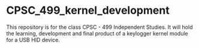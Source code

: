 # CPSC_499_kernel_development
This repository is for the class CPSC - 499 Independent Studies. It will hold the learning, development and final product of a keylogger kernel module for a USB HID device. 
